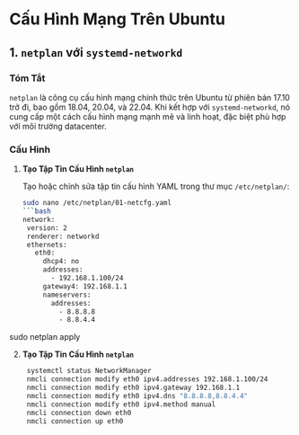 # Cấu Hình Mạng Trên Ubuntu

## 1. `netplan` với `systemd-networkd`

### Tóm Tắt
`netplan` là công cụ cấu hình mạng chính thức trên Ubuntu từ phiên bản 17.10 trở đi, bao gồm 18.04, 20.04, và 22.04. Khi kết hợp với `systemd-networkd`, nó cung cấp một cách cấu hình mạng mạnh mẽ và linh hoạt, đặc biệt phù hợp với môi trường datacenter.

### Cấu Hình

1. **Tạo Tập Tin Cấu Hình `netplan`**

   Tạo hoặc chỉnh sửa tập tin cấu hình YAML trong thư mục `/etc/netplan/`:

   ```bash
   sudo nano /etc/netplan/01-netcfg.yaml
   ```bash
   network:
    version: 2
    renderer: networkd
    ethernets:
      eth0:
        dhcp4: no
        addresses:
          - 192.168.1.100/24
        gateway4: 192.168.1.1
        nameservers:
          addresses:
            - 8.8.8.8
            - 8.8.4.4
sudo netplan apply
            
2. **Tạo Tập Tin Cấu Hình `netplan`**
    ```bash
     systemctl status NetworkManager
     nmcli connection modify eth0 ipv4.addresses 192.168.1.100/24
     nmcli connection modify eth0 ipv4.gateway 192.168.1.1
     nmcli connection modify eth0 ipv4.dns "8.8.8.8,8.8.4.4"
     nmcli connection modify eth0 ipv4.method manual
     nmcli connection down eth0
     nmcli connection up eth0


